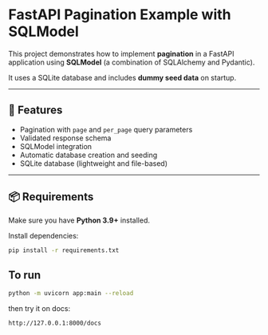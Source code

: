 # FastAPI Pagination Example with SQLModel

This project demonstrates how to implement **pagination** in a FastAPI application using **SQLModel** (a combination of SQLAlchemy and Pydantic).

It uses a SQLite database and includes **dummy seed data** on startup.

---

## 🚀 Features

- Pagination with `page` and `per_page` query parameters
- Validated response schema
- SQLModel integration
- Automatic database creation and seeding
- SQLite database (lightweight and file-based)

---

## 📦 Requirements

Make sure you have **Python 3.9+** installed.

Install dependencies:

```bash
pip install -r requirements.txt 
```

## To run
```bash
python -m uvicorn app:main --reload
```

then try it on docs:
```bash
http://127.0.0.1:8000/docs
```


